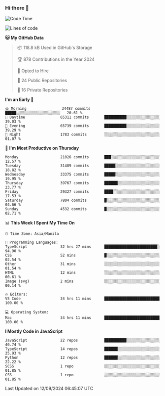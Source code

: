 ### Hi there 👋

<!--START_SECTION:waka-->
![Code Time](http://img.shields.io/badge/Code%20Time-1%2C059%20hrs%202%20mins-blue)

![Lines of code](https://img.shields.io/badge/From%20Hello%20World%20I%27ve%20Written-66.4%20million%20lines%20of%20code-blue)

**🐱 My GitHub Data** 

> 📦 118.8 kB Used in GitHub's Storage 
 > 
> 🏆 878 Contributions in the Year 2024
 > 
> 💼 Opted to Hire
 > 
> 📜 24 Public Repositories 
 > 
> 🔑 16 Private Repositories 
 > 
**I'm an Early 🐤** 

```text
🌞 Morning                34487 commits       █████░░░░░░░░░░░░░░░░░░░░   20.61 % 
🌆 Daytime                65311 commits       ██████████░░░░░░░░░░░░░░░   39.03 % 
🌃 Evening                65739 commits       ██████████░░░░░░░░░░░░░░░   39.29 % 
🌙 Night                  1783 commits        ░░░░░░░░░░░░░░░░░░░░░░░░░   01.07 % 
```
📅 **I'm Most Productive on Thursday** 

```text
Monday                   21026 commits       ███░░░░░░░░░░░░░░░░░░░░░░   12.57 % 
Tuesday                  31489 commits       █████░░░░░░░░░░░░░░░░░░░░   18.82 % 
Wednesday                33375 commits       █████░░░░░░░░░░░░░░░░░░░░   19.95 % 
Thursday                 39767 commits       ██████░░░░░░░░░░░░░░░░░░░   23.77 % 
Friday                   29327 commits       ████░░░░░░░░░░░░░░░░░░░░░   17.53 % 
Saturday                 7804 commits        █░░░░░░░░░░░░░░░░░░░░░░░░   04.66 % 
Sunday                   4532 commits        █░░░░░░░░░░░░░░░░░░░░░░░░   02.71 % 
```


📊 **This Week I Spent My Time On** 

```text
🕑︎ Time Zone: Asia/Manila

💬 Programming Languages: 
TypeScript               32 hrs 27 mins      ████████████████████████░   94.90 % 
CSS                      52 mins             █░░░░░░░░░░░░░░░░░░░░░░░░   02.54 % 
Other                    31 mins             ░░░░░░░░░░░░░░░░░░░░░░░░░   01.54 % 
HTML                     12 mins             ░░░░░░░░░░░░░░░░░░░░░░░░░   00.61 % 
Image (svg)              2 mins              ░░░░░░░░░░░░░░░░░░░░░░░░░   00.14 % 

🔥 Editors: 
VS Code                  34 hrs 11 mins      █████████████████████████   100.00 % 

💻 Operating System: 
Mac                      34 hrs 11 mins      █████████████████████████   100.00 % 
```

**I Mostly Code in JavaScript** 

```text
JavaScript               22 repos            ██████████░░░░░░░░░░░░░░░   40.74 % 
TypeScript               14 repos            ██████░░░░░░░░░░░░░░░░░░░   25.93 % 
Python                   12 repos            ██████░░░░░░░░░░░░░░░░░░░   22.22 % 
SCSS                     1 repo              ░░░░░░░░░░░░░░░░░░░░░░░░░   01.85 % 
CSS                      1 repo              ░░░░░░░░░░░░░░░░░░░░░░░░░   01.85 % 
```




 Last Updated on 12/09/2024 06:45:07 UTC
<!--END_SECTION:waka-->
